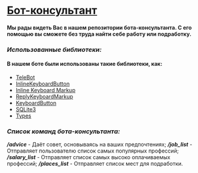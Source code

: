 # [Бот-консультант](https://t.me/Career_Work_Consultant_bot)

#### Мы рады видеть Вас в нашем репозитории бота-консультанта. С его помощью вы сможете без труда найти себе работу или подработку.

### *Использованные библиотеки:*
#### **В нашем боте были использованы такие библиотеки, как:**

+ [TeleBot](https://pytba.readthedocs.io/ru/latest/index.html#welcome-to-pytelegrambotapi-s-documentation)
+ [InlineKeyboardButton](https://docs.python-telegram-bot.org/en/stable/telegram.inlinekeyboardbutton.html)
+ [Inline Keyboard Markup](https://docs.python-telegram-bot.org/en/v22.1/telegram.inlinekeyboardmarkup.html)
+ [ReplyKeyboardMarkup](https://docs.python-telegram-bot.org/en/stable/telegram.replykeyboardmarkup.html)
+ [KeyboardButton](https://docs.python-telegram-bot.org/en/stable/telegram.keyboardbutton.html)
+ [SQLite3](https://docs.python.org/3/library/sqlite3.html)
+ [Types](https://pytba.readthedocs.io/ru/latest/types.html)

### *Список команд бота-консультанта:*

***/advice*** - Даёт совет, основываясь на ваших предпочтениях;
***/job_list*** - Отправляет пользователю список самых популярных профессий;
***/salary_list*** - Отправляет список самых высоко оплачиваемых профессий;
***/places_list*** - Отправляет список мест для подработки.
